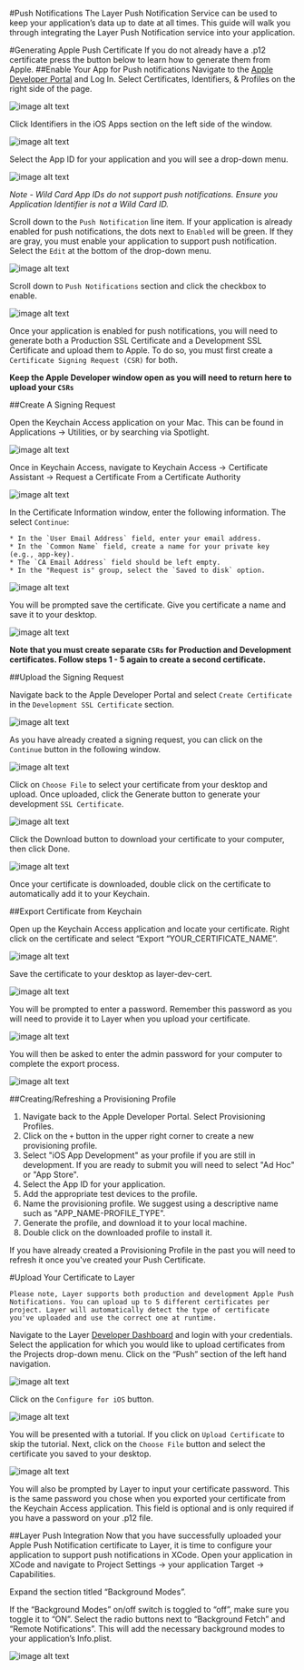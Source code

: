 #Push Notifications
The Layer Push Notification Service can be used to keep your application’s data up to date at all times. This guide will walk you through integrating the Layer Push Notification service into your application.

#Generating Apple Push Certificate
If you do not already have a .p12 certificate press the button below to learn how to generate them from Apple.
##Enable Your App for Push notifications
Navigate to the [Apple Developer Portal](https://developer.apple.com/) and Log In. Select Certificates, Identifiers, & Profiles on the right side of the page.

![image alt text](ios-push-enable2.jpg)

Click Identifiers in the iOS Apps section on the left side of the window.

![image alt text](ios-push-enable3.jpg)

Select the App ID for your application and you will see a drop-down menu.

![image alt text](ios-push-enable4.jpg)

*Note - Wild Card App IDs do not support push notifications. Ensure you Application Identifier is not a Wild Card ID.*

Scroll down to the `Push Notification` line item. If your application is already enabled for push notifications, the dots next to `Enabled` will be green. If they are gray, you must enable your application to support push notification. Select the `Edit` at the bottom of the drop-down menu.

![image alt text](ios-push-enable5.jpg)

Scroll down to `Push Notifications` section and click the checkbox to enable.

![image alt text](ios-push-enable6.jpg)

Once your application is enabled for push notifications, you will need to generate both a Production SSL Certificate and a Development SSL Certificate and upload them to Apple. To do so, you must first create a `Certificate Signing Request (CSR)` for both.

**Keep the Apple Developer window open as you will need to return here to upload your `CSRs`**

##Create A Signing Request

Open the Keychain Access application on your Mac. This can be found in Applications → Utilities, or by searching via Spotlight.

![image alt text](ios-push-create2.jpg)

Once in Keychain Access, navigate to Keychain Access → Certificate Assistant → Request a Certificate From a Certificate Authority

![image alt text](ios-push-create3.jpg)

In the Certificate Information window, enter the following information. The select `Continue`:

	* In the `User Email Address` field, enter your email address.
	* In the `Common Name` field, create a name for your private key (e.g., app-key).
	* The `CA Email Address` field should be left empty.
	* In the "Request is" group, select the `Saved to disk` option.

![image alt text](ios-push-create4.jpg)

You will be prompted save the certificate. Give you certificate a name and save it to your desktop.

![image alt text](ios-push-create5.jpg)

**Note that you must create separate `CSRs` for Production and Development certificates. Follow steps 1 - 5 again to create a second certificate.**

##Upload the Signing Request

Navigate back to the Apple Developer Portal and select `Create Certificate` in the `Development SSL Certificate` section.

![image alt text](ios-push-upload2.jpg)

As you have already created a signing request, you can click on the `Continue` button in the following window.

![image alt text](ios-push-upload3.jpg)

Click on `Choose File` to select your certificate from your desktop and upload. Once uploaded, click the Generate button to generate your development `SSL Certificate`.

![image alt text](ios-push-upload4.jpg)

Click the Download button to download your certificate to your computer, then click Done.

![image alt text](ios-push-upload5.jpg)

Once your certificate is downloaded, double click on the certificate to automatically add it to your Keychain.

##Export Certificate from Keychain

Open up the Keychain Access application and locate your certificate. Right click on the certificate and select “Export “YOUR_CERTIFICATE_NAME”.

![image alt text](ios-push-upload8.jpg)

Save the certificate to your desktop as layer-dev-cert.

![image alt text](ios-push-upload9.jpg)

You will be prompted to enter a password.  Remember this password as you will need to provide it to Layer when you upload your certificate.

![image alt text](ios-push-upload10.jpg)

You will then be asked to enter the admin password for your computer to complete the export process.

![image alt text](ios-push-upload11.jpg)

##Creating/Refreshing a Provisioning Profile

 1. Navigate back to the Apple Developer Portal.  Select Provisioning Profiles.
 2. Click on the `+` button in the upper right corner to create a new provisioning profile.
 3. Select "iOS App Development" as your profile if you are still in development.  If you are ready to submit you will need to select "Ad Hoc" or "App Store".
 4. Select the App ID for your application.
 5. Add the appropriate test devices to the profile.
 6. Name the provisioning profile.  We suggest using a descriptive name such as "APP_NAME-PROFILE_TYPE".
 7. Generate the profile, and download it to your local machine.
 8. Double click on the downloaded profile to install it.

If you have already created a Provisioning Profile in the past you will need to refresh it once you've created your Push Certificate.

#Upload Your Certificate to Layer

```emphasis
Please note, Layer supports both production and development Apple Push Notifications. You can upload up to 5 different certificates per project. Layer will automatically detect the type of certificate you've uploaded and use the correct one at runtime.
```

Navigate to the Layer [Developer Dashboard](https://developer.layer.com) and login with your credentials. Select the application for which you would like to upload certificates from the Projects drop-down menu. Click on the “Push” section of the left hand navigation.

![image alt text](ios-push-uploadCert3.jpg)

Click on the `Configure for iOS` button.

![image alt text](ios-push-uploadCert4.jpg)

You will be presented with a tutorial. If you click on `Upload Certificate` to skip the tutorial. Next, click on the `Choose File` button and select the certificate you saved to your desktop.

![image alt text](ios-push-uploadCert5.jpg)

You will also be prompted by Layer to input your certificate password. This is the same password you chose when you exported your certificate from the Keychain Access application.  This field is optional and is only required if you have a password on your .p12 file.

##Layer Push Integration
Now that you have successfully uploaded your Apple Push Notification certificate to Layer, it is time to configure your application to support push notifications in XCode. Open your application in XCode and navigate to Project Settings → your application Target → Capabilities.

Expand the section titled “Background Modes”.

If the “Background Modes” on/off switch is toggled to “off”, make sure you toggle it to “ON”. Select the radio buttons next to “Background Fetch” and “Remote Notifications”. This will add the necessary background modes to your application’s Info.plist.

![image alt text](ios-push-xcode-background.jpg)
